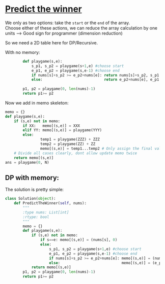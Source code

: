 # [Predict the winner](https://leetcode.com/problems/predict-the-winner/)

We only as two options: take the `start` or the `end` of the array.   
Choose either of these actions, we can reduce the array calculation by one units --> Good sign for programmer (dimension reduction)

So we need a 2D table here for DP/Recursive.

With no memory:
```python
        def playgame(s,e):
            s_p1, s_p2 = playgame(s+1,e) #choose start
            e_p1, e_p2 = playgame(s,e-1) #choose end
            if nums[s]+s_p2 >= e_p2+nums[e]: return nums[s]+s_p2, s_p1
            else:                            return e_p2+nums[e], e_p1
            
        p1, p2 = playgame(0, len(nums)-1)
        return p1>= p2
```

Now we add in memo skeleton:
```python
memo = {}
def playgame(s,e):
    if (s,e) not in memo:
        if XX:   memo[(s,e)] = XXX
        elif YY: memo[(s,e)] = playgame(YYY)
        else:   
                temp1 = playgame(ZZZ) + ZZZ
                temp2 = playgame(ZZ) + ZZ
                memo[(s,e)] = temp1...temp2 # Only assign the final value to memo, dont mess it up at the middle of the calculation
    # Divide all cases clearly, dont allow update memo twice
    return memo[(s,e)]
ans = playgame(0, N)
```

## DP with memory:

The solution is pretty simple:
```python
class Solution(object):
    def PredictTheWinner(self, nums):
        """
        :type nums: List[int]
        :rtype: bool
        """
        memo = {}
        def playgame(s,e):
            if (s,e) not in memo:
                if s==e: memo[(s,e)] = (nums[s], 0)
                else:    
                    s_p1, s_p2 = playgame(s+1,e) #choose start
                    e_p1, e_p2 = playgame(s,e-1) #choose end
                    if nums[s]+s_p2 >= e_p2+nums[e]: memo[(s,e)] = (nums[s]+s_p2, s_p1)
                    else:                            memo[(s,e)] = (e_p2+nums[e], e_p1)
            return memo[(s,e)]
        p1, p2 = playgame(0, len(nums)-1)
        return p1>= p2
```
